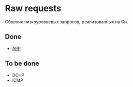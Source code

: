 # Raw requests

Сборник низкоуровневых запросов, реализованных на Си.

## Done

- [ARP](./arp/README.md)

## To be done

- DCHP
- ICMP
